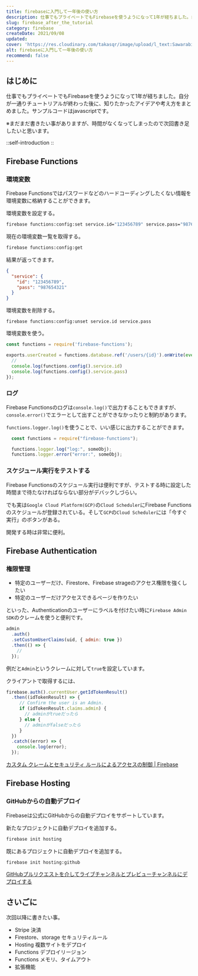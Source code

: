 ```yaml
---
title: firebaseに入門して一年後の使い方
description: 仕事でもプライベートでもFirebaseを使うようになって1年が経ちました。自分が一通りチュートリアルが終わった後に、知りたかったアイデアや考え方をまとめました。サンプルコードはjavascriptです。
slug: firebase_after_the_tutorial
category: firebase
createDate: 2021/09/08
updated: 
cover: 'https://res.cloudinary.com/takasqr/image/upload/l_text:Sawarabi%20Gothic_80_bold:firebaseに入門して一年後の使い方,co_rgb:fff,w_620,c_fit/v1712091289/ogp_image_zorhlz.png'
alt: firebaseに入門して一年後の使い方
recommend: false
---
```

## はじめに



仕事でもプライベートでもFirebaseを使うようになって1年が経ちました。自分が一通りチュートリアルが終わった後に、知りたかったアイデアや考え方をまとめました。サンプルコードはjavascriptです。

※まだまだ書きたい事がありますが、時間がなくなってしまったので次回書き足したいと思います。

::self-introduction
::

## Firebase Functions
### 環境変数
Firebase Functionsではパスワードなどのハードコーディングしたくない情報を環境変数に格納することができます。

環境変数を設定する。
```bash
firebase functions:config:set service.id="123456789" service.pass="987654321"

```

現在の環境変数一覧を取得する。
```bash
firebase functions:config:get
```

結果が返ってきます。
```json
{
  "service": {
    "id": "123456789",
    "pass": "987654321"
  }
}
```

環境変数を削除する。
```
firebase functions:config:unset service.id service.pass
```

環境変数を使う。

```js
const functions = require('firebase-functions');

exports.userCreated = functions.database.ref('/users/{id}').onWrite(event => {
  //
  console.log(functions.config().service.id)
  console.log(functions.config().service.pass)
});

```



### ログ
Firebase Functionsのログは`console.log()`で出力することもできますが、`console.error()`でエラーとして出すことができなかったりと制約があります。

`functions.logger.log()`を使うことで、いい感じに出力することができます。

```js
  const functions = require("firebase-functions");

  functions.logger.log("log:", someObj);
  functions.logger.error("error:", someObj);

```

### スケジュール実行をテストする
Firebase Functionsのスケジュール実行は便利ですが、テストする時に設定した時間まで待たなければならない部分がデバックしづらい。

でも実は`Google Cloud Platform(GCP)`の`Cloud Scheduler`にFirebase Functionsのスケジュールが登録されている。そして`GCP`の`Cloud Scheduler`には「今すぐ実行」のボタンがある。

開発する時は非常に便利。

## Firebase Authentication
### 権限管理
* 特定のユーザーだけ、Firestore、Firebase strageのアクセス権限を強くしたい
* 特定のユーザーだけアクセスできるページを作りたい

といった、Authenticationのユーザーにラベルを付けたい時に`Firebase Admin SDK`のクレームを使うと便利です。

```js
admin
  .auth()
  .setCustomUserClaims(uid, { admin: true })
  .then(() => {
    // 
  });

```
例だと`Admin`というクレームに対して`true`を設定しています。

クライアントで取得するには、

```js
firebase.auth().currentUser.getIdTokenResult()
  .then((idTokenResult) => {
     // Confirm the user is an Admin.
     if (idTokenResult.claims.admin) {
       // adminがtrueだったら
     } else {
       // adminがfalseだったら
     }
  })
  .catch((error) => {
    console.log(error);
  });

```

[カスタム クレームとセキュリティ ルールによるアクセスの制御 | Firebase](https://firebase.google.com/docs/auth/admin/custom-claims?hl=ja)

## Firebase Hosting
### GitHubからの自動デプロイ
Firebaseは公式にGitHubからの自動デプロイをサポートしています。

新たなプロジェクトに自動デプロイを追加する。

```bash
firebase init hosting
```


既にあるプロジェクトに自動デプロイを追加する。

```bash
firebase init hosting:github
```
[GitHubプルリクエストを介してライブチャンネルとプレビューチャンネルにデプロイする](https://firebase.google.com/docs/hosting/github-integration)

## さいごに
次回以降に書きたい事。

* Stripe 決済
* Firestore、storage セキュリティルール
* Hosting 複数サイトをデプロイ
* Functions デプロイリージョン
* Functions メモリ、タイムアウト
* 拡張機能

